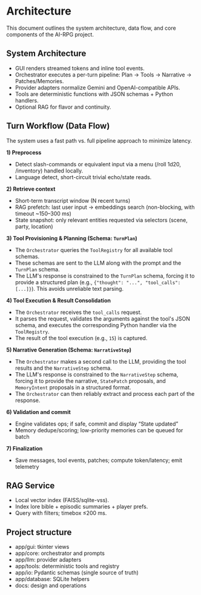 # Architecture

This document outlines the system architecture, data flow, and core components of the AI-RPG project.

## System Architecture
- GUI renders streamed tokens and inline tool events.
- Orchestrator executes a per-turn pipeline: Plan → Tools → Narrative → Patches/Memories.
- Provider adapters normalize Gemini and OpenAI-compatible APIs.
- Tools are deterministic functions with JSON schemas + Python handlers.
- Optional RAG for flavor and continuity.

## Turn Workflow (Data Flow)

The system uses a fast path vs. full pipeline approach to minimize latency.

**1) Preprocess**
- Detect slash-commands or equivalent input via a menu (/roll 1d20, /inventory) handled locally.
- Language detect, short-circuit trivial echo/state reads.

**2) Retrieve context**
- Short-term transcript window (N recent turns)
- RAG prefetch: last user input → embeddings search (non-blocking, with timeout ~150–300 ms)
- State snapshot: only relevant entities requested via selectors (scene, party, location)

**3) Tool Provisioning & Planning (Schema: `TurnPlan`)**
- The `Orchestrator` queries the `ToolRegistry` for all available tool schemas.
- These schemas are sent to the LLM along with the prompt and the `TurnPlan` schema.
- The LLM's response is constrained to the `TurnPlan` schema, forcing it to provide a structured plan (e.g., `{"thought": "...", "tool_calls": [...]}`). This avoids unreliable text parsing.

**4) Tool Execution & Result Consolidation**
- The `Orchestrator` receives the `tool_calls` request.
- It parses the request, validates the arguments against the tool's JSON schema, and executes the corresponding Python handler via the `ToolRegistry`.
- The result of the tool execution (e.g., `15`) is captured.

**5) Narrative Generation (Schema: `NarrativeStep`)**
- The `Orchestrator` makes a second call to the LLM, providing the tool results and the `NarrativeStep` schema.
- The LLM's response is constrained to the `NarrativeStep` schema, forcing it to provide the narrative, `StatePatch` proposals, and `MemoryIntent` proposals in a structured format.
- The `Orchestrator` can then reliably extract and process each part of the response.

**6) Validation and commit**
- Engine validates ops; if safe, commit and display “State updated”
- Memory dedupe/scoring; low-priority memories can be queued for batch

**7) Finalization**
- Save messages, tool events, patches; compute token/latency; emit telemetry

## RAG Service
- Local vector index (FAISS/sqlite-vss).
- Index lore bible + episodic summaries + player prefs.
- Query with filters; timebox ≤200 ms.

## Project structure
- app/gui: tkinter views
- app/core: orchestrator and prompts
- app/llm: provider adapters
- app/tools: deterministic tools and registry
- app/io: Pydantic schemas (single source of truth)
- app/database: SQLite helpers
- docs: design and operations

